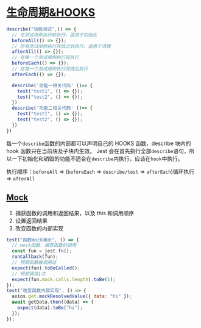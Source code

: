 # [生命周期&HOOKS](https://jestjs.io/docs/zh-Hans/setup-teardown)

```js
describe("功能测试",() => {
  // 在测试用例执行前执行，适用于初始化
  beforeAll(() => {});
  // 所有测试用例执行完成之后执行，适用于清理
  afterAll(() => {});
  // 在每一个测试用例执行前执行
  beforeEach(() => {});
  // 在每一个测试用例执行完成后执行
  afterEach(() => {});

  describe('功能一相关代码' ()=> {
    test("test1", () => {});
    test("test2", () => {});
  })
  describe('功能二相关代码' ()=> {
    test("test1", () => {});
    test("test2", () => {});
  })
})
```

每一个`describe`函数的内部都可以声明自己的 HOOKS 函数，describe 块内的 hook 函数只在当前块及子块内生效。
Jest 会在首先执行全部`describe`语句，所以一下初始化和销毁的功能不适合在`describe`内执行，应该在`hook`中执行。

执行顺序：`beforeAll` => (`beforeEach` => `describe/test` => `afterEach`)循环执行 => `afterAll`

## [Mock](https://jestjs.io/docs/zh-Hans/mock-functions)

1. 捕获函数的调用和返回结果，以及 this 和调用顺序
2. 设置返回结果
3. 改变函数的内部实现

```js
test("函数mock演示", () => {
  // mock函数，捕获函数的调用
  const fun = jest.fn();
  runCallback(fun);
  // 预期函数被调用过
  expect(fun).toBeCalled();
  // 预期调用1次
  expect(fun.mock.calls.length).toBe(1);
});
test("改变函数内部实现", () => {
  axios.get.mockResolvedValue({ data: "hi" });
  await getData.then((data) => {
    expect(data).toBe("hi");
  });
});
```
